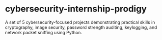 # cybersecurity-internship-prodigy
A set of 5 cybersecurity-focused projects demonstrating practical skills in cryptography, image security, password strength auditing, keylogging, and network packet sniffing using Python.
